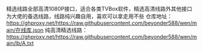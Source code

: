 精选线路全部高清1080P接口，适合各类TVBox软件，精选高清线路外其他接口为大佬的备选线路，线路纯兴趣自用，喜欢可以拿走用不些
仓库地址：https://ghproxy.net/https://raw.githubusercontent.com/beyonder588/wen/main/在线库.json
纯高清精选线路：https://ghproxy.net/https://raw.githubusercontent.com/beyonder588/wen/main/lb/A.txt
